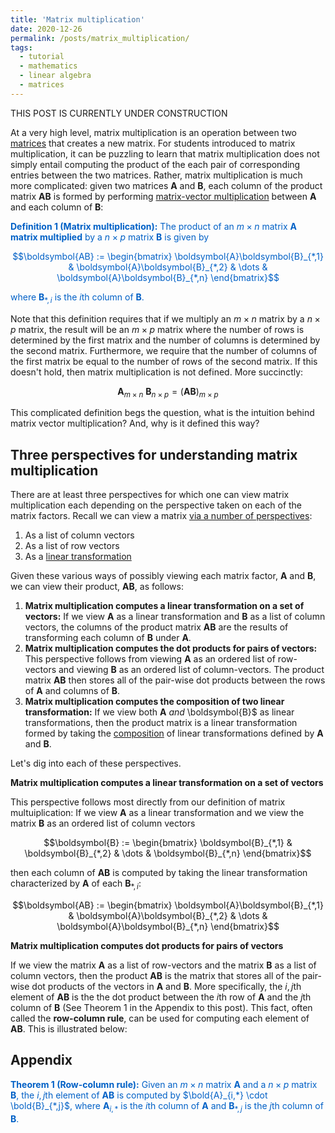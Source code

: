 ```yaml
---
title: 'Matrix multiplication'
date: 2020-12-26
permalink: /posts/matrix_multiplication/
tags:
  - tutorial
  - mathematics
  - linear algebra
  - matrices
---
```


THIS POST IS CURRENTLY UNDER CONSTRUCTION

At a very high level, matrix multiplication is an operation between two [matrices](https://mbernste.github.io/posts/matrices/) that creates a new matrix.  For students introduced to matrix multiplication, it can be puzzling to learn that matrix multiplication does not simply entail computing the product of the each pair of corresponding entries between the two matrices. Rather, matrix multiplication is much more complicated: given two matrices $\boldsymbol{A}$ and $\boldsymbol{B}$, each column of the product matrix $\boldsymbol{AB}$ is formed by performing [matrix-vector multiplication](https://mbernste.github.io/posts/matrix_vector_mult/) between $\boldsymbol{A}$ and each column of $\boldsymbol{B}$: 

<span style="color:#0060C6">**Definition 1 (Matrix multiplication):** The product of an $m \times n$ matrix $\boldsymbol{A}$ **matrix multiplied** by a $n \times p$ matrix $\boldsymbol{B}$ is given by</span>
 
<center><span style="color:#0060C6">$$\boldsymbol{AB} := \begin{bmatrix} \boldsymbol{A}\boldsymbol{B}_{*,1} & \boldsymbol{A}\boldsymbol{B}_{*,2} & \dots & \boldsymbol{A}\boldsymbol{B}_{*,n} \end{bmatrix}$$</span></center>

<span style="color:#0060C6">where $\boldsymbol{B}_{*,i}$ is the $i$th column of $\boldsymbol{B}$.</span>

Note that this definition requires that if we multiply an $m \times n$ matrix by a $n \times p$ matrix, the result will be an $m \times p$ matrix where the number of rows is determined by the first matrix and the number of columns is determined by the second matrix.  Furthermore, we require that the number of columns of the first matrix be equal to the number of rows of the second matrix. If this doesn't hold, then matrix multiplication is not defined. More succinctly:

$$\boldsymbol{A}_{m \times n} \ \boldsymbol{B}_{n \times p} = (\boldsymbol{AB})_{m \times p}$$

This complicated definition begs the question, what is the intuition behind matrix vector multiplication? And, why is it defined this way?

Three perspectives for understanding matrix multiplication
---------------

There are at least three perspectives for which one can view matrix multiplication each depending on the perspective taken on each of the matrix factors. Recall we can view a matrix [via a number of perspectives](https://mbernste.github.io/posts/matrices/):

1. As a list of column vectors
2. As a list of row vectors
3. As a [linear transformation](https://mbernste.github.io/posts/matrices_linear_transformations/)

Given these various ways of possibly viewing each matrix factor, $\boldsymbol{A}$ and $\boldsymbol{B}$, we can view their product, $\boldsymbol{AB}$, as follows:

1. **Matrix multiplication computes a linear transformation on a set of vectors:** If we view $\boldsymbol{A}$ as a linear transformation and $\boldsymbol{B}$ as a list of column vectors, the columns of the product matrix $\boldsymbol{AB}$ are the results of transforming each column of $\boldsymbol{B}$ under $\boldsymbol{A}$. 
2. **Matrix multiplication computes the dot products for pairs of vectors:** This perspective follows from viewing $\boldsymbol{A}$ as an ordered list of row-vectors and viewing $\boldsymbol{B}$ as an ordered list of column-vectors. The product matrix $\boldsymbol{AB}$ then stores all of the pair-wise dot products between the rows of $\boldsymbol{A}$ and columns of $\boldsymbol{B}$.
3. **Matrix multiplication computes the composition of two linear transformation:** If we view both $\boldsymbol{A}$ *and* \boldsymbol{B}$ as linear transformations, then the product matrix is a linear transformation formed by taking the [composition](https://en.wikipedia.org/wiki/Function_composition) of linear transformations defined by $\boldsymbol{A}$ and $\boldsymbol{B}$.

Let's dig into each of these perspectives.

**Matrix multiplication computes a linear transformation on a set of vectors**

This perspective follows most directly from our definition of matrix multuiplication: If we view $\boldsymbol{A}$ as a linear transformation and we view the matrix $\boldsymbol{B}$ as an ordered list of column vectors 

$$\boldsymbol{B} := \begin{bmatrix} \boldsymbol{B}_{*,1} & \boldsymbol{B}_{*,2} & \dots & \boldsymbol{B}_{*,n} \end{bmatrix}$$

then each column of $\boldsymbol{AB}$ is computed by taking the linear transformation characterized by $\boldsymbol{A}$ of each $\boldsymbol{B}_{*,i}$:

$$\boldsymbol{AB} := \begin{bmatrix} \boldsymbol{A}\boldsymbol{B}_{*,1} & \boldsymbol{A}\boldsymbol{B}_{*,2} & \dots & \boldsymbol{A}\boldsymbol{B}_{*,n} \end{bmatrix}$$

**Matrix multiplication computes dot products for pairs of vectors**

If we view the matrix $\boldsymbol{A}$ as a list of row-vectors and the matrix $\boldsymbol{B}$ as a list of column vectors, then the product $\boldsymbol{AB}$ is the matrix that stores all of the pair-wise dot products of the vectors in $\boldsymbol{A}$ and $\boldsymbol{B}$.  More specifically, the $i,j$th element of $\boldsymbol{AB}$ is the the dot product between the $i$th row of $\boldsymbol{A}$ and the $j$th column of $\boldsymbol{B}$ (See Theorem 1 in the Appendix to this post).   This fact, often called the **row-column rule**, can be used for computing each element of $\boldsymbol{AB}$. This is illustrated below:

Appendix
--------

<span style="color:#0060C6">**Theorem 1 (Row-column rule):** Given an $m \times n$ matrix $\boldsymbol{A}$ and a $n \times p$ matrix $\boldsymbol{B}$, the $i,j$th element of $\boldsymbol{AB}$ is computed by $\bold{A}_{i,*} \cdot \bold{B}_{*,j}$, where $\boldsymbol{A}_{i,*}$ is the $i$th column of $\boldsymbol{A}$ and $\boldsymbol{B}_{*,j}$ is the $j$th column of $\boldsymbol{B}$.</span>

